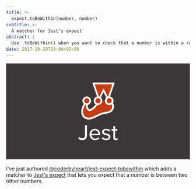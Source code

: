 ```yaml
---
title: >-
  expect.toBeWithin(number, number)
subtitle: >-
  A matcher for Jest's expect
abstract: |
  Use .toBeWithin() when you want to check that a number is within a range.
date: 2017-10-29T18:00+02:00
---
```


![Jest Logo](../media/expect-tobewithin-number-number.png)

I've just authored
[@coderbyheart/jest-expect-tobewithin](https://www.npmjs.com/package/@coderbyheart/jest-expect-tobewithin)
which adds a matcher to
[Jest's expect](http://facebook.github.io/jest/docs/en/expect.html) that lets
you expect that a number is between two other numbers.
